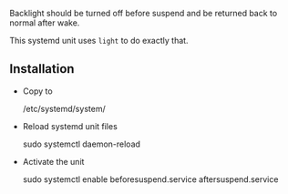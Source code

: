 Backlight should be turned off before suspend and be returned back to normal after wake.

This systemd unit uses ```light``` to do exactly that.

## Installation

* Copy to

	/etc/systemd/system/

* Reload systemd unit files

 	sudo systemctl daemon-reload

* Activate the unit

	sudo systemctl enable beforesuspend.service aftersuspend.service
